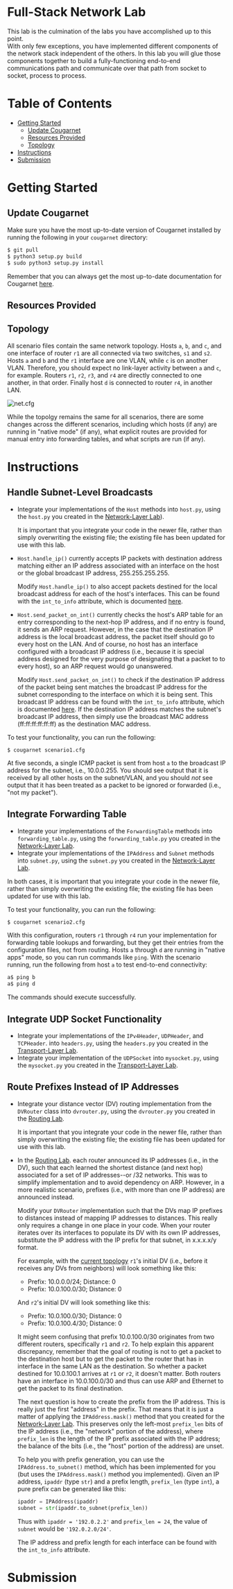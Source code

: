 # Full-Stack Network Lab

This lab is the culmination of the labs you have accomplished up to this point.  
With only few exceptions, you have implemented different components of the
network stack independent of the others.  In this lab you will glue those
components together to build a fully-functioning end-to-end communications path
and communicate over that path from socket to socket, process to process.

# Table of Contents

 - [Getting Started](#getting-started)
   - [Update Cougarnet](#update-cougarnet)
   - [Resources Provided](#resources-provided)
   - [Topology](#topology)
 - [Instructions](#instructions)
 - [Submission](#submission)


# Getting Started

## Update Cougarnet

Make sure you have the most up-to-date version of Cougarnet installed by
running the following in your `cougarnet` directory:

```bash
$ git pull
$ python3 setup.py build
$ sudo python3 setup.py install
```

Remember that you can always get the most up-to-date documentation for
Cougarnet [here](https://github.com/cdeccio/cougarnet/blob/main/README.md).


## Resources Provided

## Topology

All scenario files contain the same network topology.  Hosts `a`, `b`, and `c`,
and one interface of router `r1` are all connected via two switches, `s1` and
`s2`.  Hosts `a` and `b` and the `r1` interface are one VLAN, while `c` is on
another VLAN.  Therefore, you should expect no link-layer activity between `a`
and `c`, for example.  Routers `r1`, `r2`, `r3`, and `r4` are directly
connected to one another, in that order.  Finally host `d` is connected to
router `r4`, in another LAN.

![net.cfg](net.png)

While the topolgy remains the same for all scenarios, there are some changes
across the different scenarios, including which hosts (if any) are running in
"native mode" (if any), what explicit routes are provided for manual entry into
forwarding tables, and what scripts are run (if any).


# Instructions


## Handle Subnet-Level Broadcasts

 - Integrate your implementations of the `Host` methods into `host.py`, using
   the `host.py` you created in the
   [Network-Layer Lab](https://github.com/cdeccio/byu-cs460-f2021/tree/master/lab-network-layer)).

   It is important that you integrate your code in the newer file, rather than
   simply overwriting the existing file; the existing file has been updated for
   use with this lab.
 - `Host.handle_ip()` currently accepts IP packets with destination address
   matching either an IP address associated with an interface on the host
   or the global broadcast IP address, 255.255.255.255.

   Modify `Host.handle_ip()` to also accept packets destined for the local
   broadcast address for each of the host's interfaces.  This can be found
   with the `int_to_info` attribute, which is documented
   [here](https://github.com/cdeccio/cougarnet/blob/main/README.md#baseframehandler).
 - `Host.send_packet_on_int()` currently checks the host's ARP table for an
   entry corresponding to the next-hop IP address, and if no entry is found, it
   sends an ARP request.  However, in the case that the destination IP address
   is the local broadcast address, the packet itself should go to every host on
   the LAN.  And of course, no host has an interface configured with a
   broadcast IP address (i.e., because it is special address designed for the
   very purpose of designating that a packet to to every host), so an ARP
   request would go unanswered.

   Modify `Host.send_packet_on_int()` to check if the destination IP address of
   the packet being sent matches the broadcast IP address for the subnet
   corresponding to the interface on which it is being sent. This broadcast IP
   address can be found with the `int_to_info` attribute, which is documented
   [here](https://github.com/cdeccio/cougarnet/blob/main/README.md#baseframehandler).
   If the destination IP address matches the subnet's broadcast IP address,
   then simply use the broadcast MAC address (ff:ff:ff:ff:ff:ff) as the
   destination MAC address.

To test your functionality, you can run the following:

```
$ cougarnet scenario1.cfg
```

At five seconds, a single ICMP packet is sent from host `a` to the broadcast IP
address for the subnet, i.e., 10.0.0.255.  You should see output that it is
received by all other hosts on the subnet/VLAN, and you should _not_ see output
that it has been treated as a packet to be ignored or forwarded (i.e., "not my
packet").


## Integrate Forwarding Table

 - Integrate your implementations of the `ForwardingTable` methods into
   `forwarding_table.py`, using the `forwarding_table.py` you created in the
   [Network-Layer Lab](https://github.com/cdeccio/byu-cs460-f2021/tree/master/lab-network-layer).
 - Integrate your implementations of the `IPAddress` and `Subnet` methods into
   `subnet.py`, using the `subnet.py` you created in the
   [Network-Layer Lab](https://github.com/cdeccio/byu-cs460-f2021/tree/master/lab-network-layer).

In both cases, it is important that you integrate your code in the newer file,
rather than simply overwriting the existing file; the existing file has been
updated for use with this lab.


To test your functionality, you can run the following:

```bash
$ cougarnet scenario2.cfg
```

With this configuration, routers `r1` through `r4` run your implementation for
forwarding table lookups and forwarding, but they get their entries from the
configuration files, not from routing.  Hosts `a` through `d` are running in
"native apps" mode, so you can run commands like `ping`.  With the scenario
running, run the following from host `a` to test end-to-end connectivity:


```bash
a$ ping b
a$ ping d
```

The commands should execute successfully.


## Integrate UDP Socket Functionality

 - Integrate your implementations of the `IPv4Header`, `UDPHeader`, and
   `TCPHeader`. into `headers.py`, using the `headers.py` you created in the
   [Transport-Layer Lab](https://github.com/cdeccio/byu-cs460-f2021/tree/master/lab-transport-layer).
 - Integrate your implementation of the `UDPSocket` into `mysocket.py`, using
   the `mysocket.py` you created in the
   [Transport-Layer Lab](https://github.com/cdeccio/byu-cs460-f2021/tree/master/lab-transport-layer).


## Route Prefixes Instead of IP Addresses

 - Integrate your distance vector (DV) routing implementation from the
   `DVRouter` class into `dvrouter.py`, using the `dvrouter.py` you created in
   the 
   [Routing Lab](https://github.com/cdeccio/byu-cs460-f2021/tree/master/lab-routing).

   It is important that you integrate your code in the newer file, rather than
   simply overwriting the existing file; the existing file has been updated for
   use with this lab.
 - In the
   [Routing Lab](https://github.com/cdeccio/byu-cs460-f2021/tree/master/lab-routing).
   each router announced its IP addresses (i.e., in the DV), such that each
   learned the shortest distance (and next hop) associated for a set of IP
   addresses--or /32 networks.  This was to simplify implementation and to
   avoid dependency on ARP.  However, in a more realistic scenario, prefixes
   (i.e., with more than one IP address) are announced instead.

   Modify your `DVRouter` implementation such that the DVs map IP prefixes to
   distances instead of mapping IP addresses to distances.  This really
   only requires a change in one place in your code.  When your router iterates
   over its interfaces to populate its DV with its own IP addresses, substitute 
   the IP address with the IP prefix for that subnet, in x.x.x.x/y format.

   For example, with the [current topology](#topology) `r1`'s initial DV (i.e.,
   before it receives any DVs from neighbors) will look something like this:

   - Prefix: 10.0.0.0/24; Distance: 0
   - Prefix: 10.0.100.0/30; Distance: 0

   And `r2`'s initial DV will look something like this:
   
   - Prefix: 10.0.100.0/30; Distance: 0
   - Prefix: 10.0.100.4/30; Distance: 0

   It might seem confusing that prefix 10.0.100.0/30 originates from two
   different routers, specifically `r1` and `r2`.  To help explain this
   apparent discrepancy, remember that the goal of routing is not to get a
   packet to the destination host but to get the packet to the router that has
   in interface in the same LAN as the destination.  So whether a packet
   destined for 10.0.100.1 arrives at `r1` or `r2`, it doesn't matter.  Both
   routers have an interface in 10.0.100.0/30 and thus can use ARP and Ethernet
   to get the packet to its final destination.
   
   The next question is how to create the prefix from the IP address.
   This is really just the first "address" in the prefix.  That means that it
   is just a matter of applying the `IPAddress.mask()` method that you created
   for the 
   [Network-Layer Lab](https://github.com/cdeccio/byu-cs460-f2021/tree/master/lab-network-layer).
   This preserves only the left-most `prefix_len` bits of the IP address (i.e.,
   the "network" portion of the address), where `prefix_len` is the length of
   the IP prefix associated with the IP address; the balance of the bits (i.e.,
   the "host" portion of the address) are unset.
   
   To help you with prefix generation, you can use the `IPAddress.to_subnet()`
   method, which has been implemented for you (but uses the `IPAddress.mask()`
   method you implemented).  Given an IP address, `ipaddr` (type `str`) and a
   prefix length, `prefix_len` (type `int`), a pure prefix can be generated
   like this:

   ```python
   ipaddr = IPAddress(ipaddr)
   subnet = str(ipaddr.to_subnet(prefix_len))
   ```

   Thus with `ipaddr = '192.0.2.2'` and `prefix_len = 24`, the value of
   `subnet` would be `'192.0.2.0/24'`.
   
   The IP address and prefix length for each interface can be found with the
   `int_to_info` attribute.


# Submission

